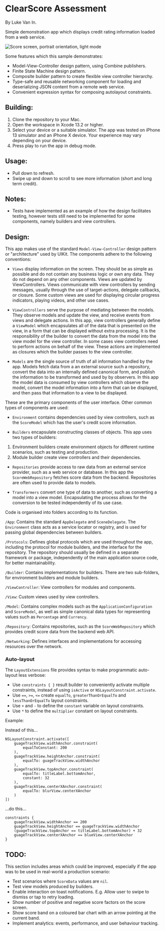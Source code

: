 #  ClearScore Assessment

By Luke Van In.

Simple demonstration app which displays credit rating information loaded from a web service. 

![Score screen, portrait orientation, light mode](Screenshots/score-light-portrait.png "Score screen")

Some features which this sample demonstrates:
- Model-View-Controller design pattern, using Combine publishers.
- Finite State Machine design pattern. 
- Composite builder pattern to create flexible view controller hierarchy.
- Type-safe and reusable networking component for loading and deserializing JSON content from a remote web service.
- Convenient expression syntax for composing autolayout constraints.

## Building:

1. Clone the repository to your Mac.
2. Open the workspace in Xcode 13.2 or higher.
3. Select your device or a suitable simulator. The app was tested on iPhone 13 simulator and an iPhone X device. Your 
experience may vary depending on your device.
4. Press play to run the app in debug mode.

## Usage:

- Pull down to refresh.
- Swipe up and down to scroll to see more information (short and long term credit). 

## Notes:

- Tests have implemented as an example of how the design facilitates testing, however tests still need to be 
implemented for some components, namely builders and view controllers.

## Design:

This app makes use of the standard `Model-View-Controller` design pattern or "architecture" used by UIKit. The 
components adhere to the following conventions:

- `Views` display information on the screen. They should be as simple as possible and do not contain any business logic 
or own any data. They do not depend on any other components. Views are updated by ViewControllers. Views communicate 
with view controllers by sending messages, usually through the use of target-actions, delegate callbacks, or closure. 
Some custom views are used for displaying circular progress indicators, playing videos, and other use cases.    

- `ViewControllers` serve the purpose of mediating between the models. They observe models and update the view, and 
receive events from views and delegate actions. In this app, view controllers generally define a `ViewModel` which
encapsulates all of the data that is presented on the view, in a form that can be displayed without extra processing.
It is the responsibility of the builder to convert the data from the model into the view model for the view controller.
In some cases view controllers need to perform actions on behalf of the view. These actions are implemented as closures
which the builder passes to the view controller.

- `Models` are the single source of truth of all information handled by the app. Models fetch data from a an external 
source such a repository, convert the data into an internally defined canonical form, and publish the information to
be transformed and used by by observers. In this app the model data is consumed by view controllers which observe
the model, convert the model information into a form that can be displayed, and then pass that information to a view
to be displayed.

These are the primary components of the user interface. Other common types of components are used:

- `Environment` contains dependencies used by view controllers, such as the `ScoreModel` which has the user's credit 
score information.

- `Builders` encapsulate constructing classes of objects. This app uses two types of builders: 
1. Environment builders create environment objects for different runtime scenarios, such as testing and production.
2. Module builder create view controllers and their dependencies.

- `Repositories` provide access to raw data from an external service provider, such as a web service or database. In 
this app the `ScoreWebRepository` fetches score data from the backend. Repositories are often used to provide data 
to models.  

- `Transformers` convert one type of data to another, such as converting a model into a view model. Encapsulating 
the process allows for the conversion to be tested independently of its use case. 

Code is organised into folders according to its function. 

`/App`: Contains the standard `AppDelegate` and `SceneDelegate`. The `Environment` class acts as a service locator or
registry, and is used for passing global dependencies between builders. 

`/Protocols`: Defines global protocols which are used throughout the app, including the protocol for module builders, 
and the interface for the repository. The repository should usually be defined in a separate framework or 
package, independently of the main application source code, for better maintainability.

`/Builder`: Contains implementations for builders. There are two sub-folders, for environment builders and 
module builders.

`/ViewController`: View controllers for modules and components.

`/View`: Custom views used by view controllers. 

`/Model`: Contains complex models such as the `ApplicationConfiguration` and `ScoreModel`, as well as simple canonical 
data types for representing values such as `Percentage` and `Currency`.     

`/Repository`: Contains repositories, such as the `ScoreWebRepository` which provides credit score data from the backend
web API.

`/Networking`: Defines interfaces and implementations for accessing resources over the network.

### Auto-layout

The `LayoutExtensions` file provides syntax to make programmatic auto-layout less verbose:

- Use `constraints { }` result builder to conveniently activate multiple constraints, instead of using `isActive` 
or `NSLayoutConstraint.activate`. 
- Use `==`, `>=`, `<=` create `equalTo`, `greaterThanOrEqualTo` and `lessThanOrEqualTo` layout constraints.
- Use `+` and `-` to define the `constant` variable on layout constraints.
- Use `*` to define the `multiplier` constant on layout constraints.

Example:

Instead of this...

```
NSLayoutConstraint.activate([
    guageTrackView.widthAnchor.constraint(
        equalToConstant: 200
    ),
    guageTrackView.heightAnchor.constraint(
        equalTo: guageTrackView.widthAnchor
    ),
    guageTrackView.topAnchor.constraint(
        equalTo: titleLabel.bottomAnchor,
        constant: 32
    ),
    guageTrackView.centerXAnchor.constraint(
        equalTo: blurView.centerXAnchor
    )
])
```  

...do this...

```
constraints {
    guageTrackView.widthAnchor == 200
    guageTrackView.heightAnchor == guageTrackView.widthAnchor
    (guageTrackView.topAnchor == titleLabel.bottomAnchor) + 32
    guageTrackView.centerXAnchor == blueView.centerXAnchor
}
``` 

## TODO: 

This section includes areas which could be improved, especially if the app was to be used in real-world a 
production scenario:

- Test scenarios where `ScoreData` values are `nil`.
- Test view models produced by builders. 
- Enable interaction on toast notifications. E.g. Allow user to swipe to dismiss or tap to retry loading. 
- Show number of positive and negative score factors on the score screen.
- Show score band on a coloured bar chart with an arrow pointing at the current band.
- Implement analytics: events, performance, and user behaviour tracking.
